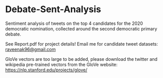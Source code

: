 # Debate-Sent-Analysis

Sentiment analysis of tweets on the top 4 candidates for the 2020 democratic nomination, collected around the second democratic primary debate. 

See Report.pdf for project details!
Email me for candidate tweet datasets: raveenak96@gmail.com

GloVe vectors are too large to be added, please download the twitter and wikipedia pre-trained vectors from the GloVe website:
https://nlp.stanford.edu/projects/glove/
